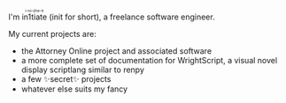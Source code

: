 I'm <ruby>in1tiate<rp>(</rp><rt>i-ni-she-it</rt><rp>)</rp></ruby> (init for short), a freelance software engineer.

My current projects are:
- the Attorney Online project and associated software
- a more complete set of documentation for WrightScript, a visual novel display scriptlang similar to renpy
- a few ✨secret✨ projects
- whatever else suits my fancy

<!--
**in1tiate/in1tiate** is a ✨ _special_ ✨ repository because its `README.md` (this file) appears on your GitHub profile.

Here are some ideas to get you started:

- 🔭 I’m currently working on ...
- 🌱 I’m currently learning ...
- 👯 I’m looking to collaborate on ...
- 🤔 I’m looking for help with ...
- 💬 Ask me about ...
- 📫 How to reach me: ...
- 😄 Pronouns: ...
- ⚡ Fun fact: ...
-->
